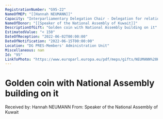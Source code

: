 ```yaml
---
RegistrationNumber: "G95-22"
NameOfMEP: "[[Hannah NEUMANN]]"
Capacity: "Interparliamentary Delegation Chair - Delegation for relations with the Arab Peninsula"
NameOfDonor: "[[Speaker of the National Assembly of Kuwait]]"
DescriptionOfGift: "Golden coin with National Assembly building on it"
EstimatedValue: "< 150"
DateOfReception: "2022-06-02T00:00:00"
DateOfNotification: "2022-06-15T00:00:00"
Location: "DG PRES-Members' Administration Unit"
Miscellaneous: nan
Id: "95"
LinkToPhoto: "https://www.europarl.europa.eu/pdf/meps/gifts/NEUMANN%20Hannah_G95-22.jpg#"
---
```


# Golden coin with National Assembly building on it

Received by: Hannah NEUMANN
From: Speaker of the National Assembly of Kuwait
